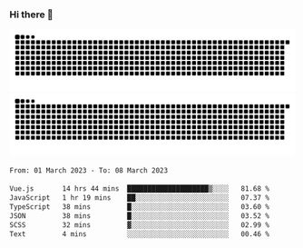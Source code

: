 ### Hi there 👋

![GitHub Snake Light](https://raw.githubusercontent.com/jichangee/jichangee/output/github-snake.svg#gh-light-mode-only)
![GitHub Snake dark](https://raw.githubusercontent.com/jichangee/jichangee/output/github-snake-dark.svg#gh-dark-mode-only)

<!--START_SECTION:waka-->

```text
From: 01 March 2023 - To: 08 March 2023

Vue.js       14 hrs 44 mins  ████████████████████▒░░░░   81.68 %
JavaScript   1 hr 19 mins    ██░░░░░░░░░░░░░░░░░░░░░░░   07.37 %
TypeScript   38 mins         █░░░░░░░░░░░░░░░░░░░░░░░░   03.60 %
JSON         38 mins         █░░░░░░░░░░░░░░░░░░░░░░░░   03.52 %
SCSS         32 mins         ▓░░░░░░░░░░░░░░░░░░░░░░░░   02.99 %
Text         4 mins          ░░░░░░░░░░░░░░░░░░░░░░░░░   00.46 %
```

<!--END_SECTION:waka-->

<!--
![GitHub Snake Light](github-snake.svg#gh-light-mode-only)
![GitHub Snake dark](github-snake-dark.svg#gh-dark-mode-only)
-->

<!--
**jichangee/jichangee** is a ✨ _special_ ✨ repository because its `README.md` (this file) appears on your GitHub profile.

Here are some ideas to get you started:

- 🔭 I’m currently working on ...
- 🌱 I’m currently learning ...
- 👯 I’m looking to collaborate on ...
- 🤔 I’m looking for help with ...
- 💬 Ask me about ...
- 📫 How to reach me: ...
- 😄 Pronouns: ...
- ⚡ Fun fact: ...
-->
